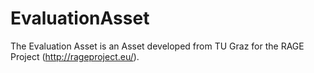 # EvaluationAsset

The Evaluation Asset is an Asset developed from TU Graz for the RAGE Project (http://rageproject.eu/).